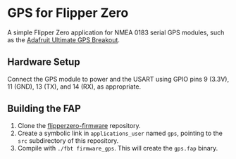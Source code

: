 # GPS for Flipper Zero

A simple Flipper Zero application for NMEA 0183 serial GPS modules, such as the [Adafruit Ultimate GPS Breakout].

## Hardware Setup

Connect the GPS module to power and the USART using GPIO pins 9 (3.3V), 11 (GND), 13 (TX), and 14 (RX), as appropriate.

## Building the FAP

1. Clone the [flipperzero-firmware] repository.
2. Create a symbolic link in `applications_user` named `gps`, pointing to the `src` subdirectory of this repository.
3. Compile with `./fbt firmware_gps`. This will create the `gps.fap` binary.

[Adafruit Ultimate GPS Breakout]: https://www.adafruit.com/product/746
[flipperzero-firmware]: https://github.com/flipperdevices/flipperzero-firmware
